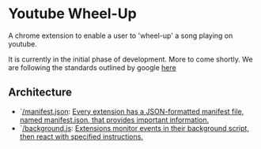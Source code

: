 # Youtube Wheel-Up
A chrome extension to enable a user to 'wheel-up' a song playing on youtube.

It is currently in the initial phase of development. More to come shortly. We are following the standards outlined by google [here](https://developers.chrome.com/extensions/getstarted)

## Architecture
- `[/manifest.json](/manifest.json): [Every extension has a JSON-formatted manifest file, named manifest.json, that provides important information.](https://developers.chrome.com/extensions/manifest)
- `[/background.js](/background.js): [Extensions monitor events in their background script, then react with specified instructions.](https://developers.chrome.com/extensions/background_pages)
